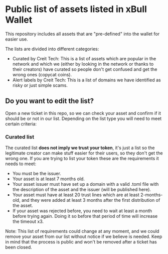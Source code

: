# Public list of assets listed in xBull Wallet

This repository includes all assets that are "pre-defined" into the wallet for easier use.

The lists are divided into different categories:

- Curated by Creit Tech: This is a list of assets which are popular in the network and which we (either by looking in the network or thanks to their creators) have curated so people don't get confused and get the wrong ones (copycat coins).
- Alert labels by Creit Tech: This is a list of domains we have identified as risky or just simple scams.

## Do you want to edit the list?
Open a new ticket in this repo, so we can check your asset and confirm if it should be or not in our list. Depending on the list type you will need to meet certain criteria:

### Curated list
The curated list **does not imply we trust your token**, it's just a list so the legitimate creator can make stuff easier for their users, so they don't get the wrong one. If you are trying to list your token these are the requirements it needs to meet:

- You must be the issuer.
- Your asset is at least 7 months old.
- Your asset issuer must have set up a domain with a valid .toml file with the description of the asset and the issuer (will be published here).
- Your asset must have at least 20 trust lines which are at least 2-months-old, and they were added at least 3 months after the first distribution of the asset.
- If your asset was rejected before, you need to wait at least a month before trying again. Doing it so before that period of time will increase the timeout x3.

Note: This list of requirements could change at any moment, and we could remove your asset from our list without notice if we believe is needed. Keep in mind that the process is public and won't be removed after a ticket has been closed.